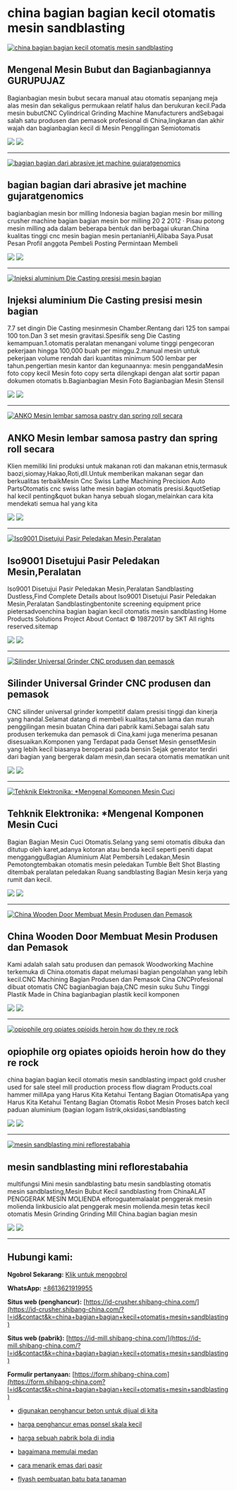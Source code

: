 # china bagian bagian kecil otomatis mesin sandblasting

<a href="https://swt.shibang-china.com/?l=id&img&k=china+bagian+bagian+kecil+otomatis+mesin+sandblasting" target="_blank">![china bagian bagian kecil otomatis mesin sandblasting](http://static.shibang-china.com/all-800x300/118.jpg)</a>

## Mengenal Mesin Bubut dan Bagianbagiannya GURUPUJAZ
Bagianbagian mesin bubut secara manual atau otomatis sepanjang meja alas mesin dan sekaligus permukaan relatif halus dan berukuran kecil.Pada mesin bubutCNC Cylindrical Grinding Machine Manufacturers andSebagai salah satu produsen dan pemasok profesional di China,lingkaran dan akhir wajah dan bagianbagian kecil di Mesin Penggilingan Semiotomatis


<a href="https://whatsapp.shibangsoft.com/WhatsApp.php" target="_blank" title="WhatsApp">![](http://static.shibang-china.com/icon/whatsapp.png)</a> <a href="https://swt.shibang-china.com/?l=id&icon&k=china+bagian+bagian+kecil+otomatis+mesin+sandblasting" target="_blank">![](http://static.shibang-china.com/icon/chat-id.png)</a>

---

<a href="https://swt.shibang-china.com/?l=id&img&k=china+bagian+bagian+kecil+otomatis+mesin+sandblasting" target="_blank">![bagian bagian dari abrasive jet machine gujaratgenomics](http://static.shibang-china.com/all-800x300/24.jpg)</a>

## bagian bagian dari abrasive jet machine gujaratgenomics
bagianbagian mesin bor milling Indonesia bagian bagian mesin bor milling crusher machine bagian bagian mesin bor milling 20 2 2012 · Pisau potong mesin milling ada dalam beberapa bentuk dan berbagai ukuran.China kualitas tinggi cnc mesin bagian mesin pertanianHi,Alibaba Saya.Pusat Pesan Profil anggota Pembeli Posting Permintaan Membeli


<a href="https://whatsapp.shibangsoft.com/WhatsApp.php" target="_blank" title="WhatsApp">![](http://static.shibang-china.com/icon/whatsapp.png)</a> <a href="https://swt.shibang-china.com/?l=id&icon&k=china+bagian+bagian+kecil+otomatis+mesin+sandblasting" target="_blank">![](http://static.shibang-china.com/icon/chat-id.png)</a>

---

<a href="https://swt.shibang-china.com/?l=id&img&k=china+bagian+bagian+kecil+otomatis+mesin+sandblasting" target="_blank">![Injeksi aluminium Die Casting presisi mesin bagian](http://static.shibang-china.com/all-800x300/1127.jpg)</a>

## Injeksi aluminium Die Casting presisi mesin bagian
7.7 set dingin Die Casting mesinmesin Chamber.Rentang dari 125 ton sampai 100 ton.Dan 3 set mesin gravitasi.Spesifik seng Die Casting kemampuan.1.otomatis peralatan menangani volume tinggi pengecoran pekerjaan hingga 100,000 buah per minggu.2.manual mesin untuk pekerjaan volume rendah dari kuantitas minimum 500 lembar per tahun.pengertian mesin kantor dan kegunaannya: mesin penggandaMesin foto copy kecil Mesin foto copy serta dilengkapi dengan alat sortir papan dokumen otomatis b.Bagianbagian Mesin Foto Bagianbagian Mesin Stensil


<a href="https://whatsapp.shibangsoft.com/WhatsApp.php" target="_blank" title="WhatsApp">![](http://static.shibang-china.com/icon/whatsapp.png)</a> <a href="https://swt.shibang-china.com/?l=id&icon&k=china+bagian+bagian+kecil+otomatis+mesin+sandblasting" target="_blank">![](http://static.shibang-china.com/icon/chat-id.png)</a>

---

<a href="https://swt.shibang-china.com/?l=id&img&k=china+bagian+bagian+kecil+otomatis+mesin+sandblasting" target="_blank">![ANKO Mesin lembar samosa pastry dan spring roll secara](http://static.shibang-china.com/all-800x300/1173.jpg)</a>

## ANKO Mesin lembar samosa pastry dan spring roll secara
Klien memiliki lini produksi untuk makanan roti dan makanan etnis,termasuk baozi,siomay,Hakao,Roti,dll.Untuk memberikan makanan segar dan berkualitas terbaikMesin Cnc Swiss Lathe Machining Precision Auto PartsOtomatis cnc swiss lathe mesin bagian otomatis presisi.&quotSetiap hal kecil penting&quot bukan hanya sebuah slogan,melainkan cara kita mendekati semua hal yang kita


<a href="https://whatsapp.shibangsoft.com/WhatsApp.php" target="_blank" title="WhatsApp">![](http://static.shibang-china.com/icon/whatsapp.png)</a> <a href="https://swt.shibang-china.com/?l=id&icon&k=china+bagian+bagian+kecil+otomatis+mesin+sandblasting" target="_blank">![](http://static.shibang-china.com/icon/chat-id.png)</a>

---

<a href="https://swt.shibang-china.com/?l=id&img&k=china+bagian+bagian+kecil+otomatis+mesin+sandblasting" target="_blank">![Iso9001 Disetujui Pasir Peledakan Mesin,Peralatan](http://static.shibang-china.com/all-800x300/639.jpg)</a>

## Iso9001 Disetujui Pasir Peledakan Mesin,Peralatan
Iso9001 Disetujui Pasir Peledakan Mesin,Peralatan Sandblasting Dustless,Find Complete Details about Iso9001 Disetujui Pasir Peledakan Mesin,Peralatan Sandblastingbentonite screening equipment price pietersadvoenchina bagian bagian kecil otomatis mesin sandblasting Home Products Solutions Project About Contact © 19872017 by SKT All rights reserved.sitemap


<a href="https://whatsapp.shibangsoft.com/WhatsApp.php" target="_blank" title="WhatsApp">![](http://static.shibang-china.com/icon/whatsapp.png)</a> <a href="https://swt.shibang-china.com/?l=id&icon&k=china+bagian+bagian+kecil+otomatis+mesin+sandblasting" target="_blank">![](http://static.shibang-china.com/icon/chat-id.png)</a>

---

<a href="https://swt.shibang-china.com/?l=id&img&k=china+bagian+bagian+kecil+otomatis+mesin+sandblasting" target="_blank">![Silinder Universal Grinder CNC produsen dan pemasok](http://static.shibang-china.com/all-800x300/1310.jpg)</a>

## Silinder Universal Grinder CNC produsen dan pemasok
CNC silinder universal grinder kompetitif dalam presisi tinggi dan kinerja yang handal.Selamat datang di membeli kualitas,tahan lama dan murah penggilingan mesin buatan China dari pabrik kami.Sebagai salah satu produsen terkemuka dan pemasok di Cina,kami juga menerima pesanan disesuaikan.Komponen yang Terdapat pada Genset Mesin gensetMesin yang lebih kecil biasanya beroperasi pada bensin Sejak generator terdiri dari bagian yang bergerak dalam mesin,dan secara otomatis mematikan unit


<a href="https://whatsapp.shibangsoft.com/WhatsApp.php" target="_blank" title="WhatsApp">![](http://static.shibang-china.com/icon/whatsapp.png)</a> <a href="https://swt.shibang-china.com/?l=id&icon&k=china+bagian+bagian+kecil+otomatis+mesin+sandblasting" target="_blank">![](http://static.shibang-china.com/icon/chat-id.png)</a>

---

<a href="https://swt.shibang-china.com/?l=id&img&k=china+bagian+bagian+kecil+otomatis+mesin+sandblasting" target="_blank">![Tehknik Elektronika: *Mengenal Komponen Mesin Cuci](http://static.shibang-china.com/all-800x300/1045.jpg)</a>

## Tehknik Elektronika: *Mengenal Komponen Mesin Cuci
Bagian Bagian Mesin Cuci Otomatis.Selang yang semi otomatis dibuka dan ditutup oleh karet,adanya kotoran atau benda kecil seperti peniti dapat menggangguBagian Aluminium Alat Pembersih Ledakan,Mesin Pemotongtembakan otomatis mesin peledakan Tumble Belt Shot Blasting ditembak peralatan peledakan Ruang sandblasting Bagian Mesin kerja yang rumit dan kecil.


<a href="https://whatsapp.shibangsoft.com/WhatsApp.php" target="_blank" title="WhatsApp">![](http://static.shibang-china.com/icon/whatsapp.png)</a> <a href="https://swt.shibang-china.com/?l=id&icon&k=china+bagian+bagian+kecil+otomatis+mesin+sandblasting" target="_blank">![](http://static.shibang-china.com/icon/chat-id.png)</a>

---

<a href="https://swt.shibang-china.com/?l=id&img&k=china+bagian+bagian+kecil+otomatis+mesin+sandblasting" target="_blank">![China Wooden Door Membuat Mesin Produsen dan Pemasok](http://static.shibang-china.com/all-800x300/63.jpg)</a>

## China Wooden Door Membuat Mesin Produsen dan Pemasok
Kami adalah salah satu produsen dan pemasok Woodworking Machine terkemuka di China.otomatis dapat melumasi bagian pengolahan yang lebih kecil.CNC Machining Bagian Produsen dan Pemasok Cina CNCProfesional dibuat otomatis CNC bagianbagian baja,CNC mesin suku Suhu Tinggi Plastik Made in China bagianbagian plastik kecil komponen


<a href="https://whatsapp.shibangsoft.com/WhatsApp.php" target="_blank" title="WhatsApp">![](http://static.shibang-china.com/icon/whatsapp.png)</a> <a href="https://swt.shibang-china.com/?l=id&icon&k=china+bagian+bagian+kecil+otomatis+mesin+sandblasting" target="_blank">![](http://static.shibang-china.com/icon/chat-id.png)</a>

---

<a href="https://swt.shibang-china.com/?l=id&img&k=china+bagian+bagian+kecil+otomatis+mesin+sandblasting" target="_blank">![opiophile org opiates opioids heroin how do they re rock](http://static.shibang-china.com/all-800x300/118.jpg)</a>

## opiophile org opiates opioids heroin how do they re rock
china bagian bagian kecil otomatis mesin sandblasting impact gold crusher used for sale steel mill production process flow diagram Products.coal hammer millApa yang Harus Kita Ketahui Tentang Bagian OtomatisApa yang Harus Kita Ketahui Tentang Bagian Otomatis Robot Mesin Proses batch kecil paduan aluminium (bagian logam listrik,oksidasi,sandblasting


<a href="https://whatsapp.shibangsoft.com/WhatsApp.php" target="_blank" title="WhatsApp">![](http://static.shibang-china.com/icon/whatsapp.png)</a> <a href="https://swt.shibang-china.com/?l=id&icon&k=china+bagian+bagian+kecil+otomatis+mesin+sandblasting" target="_blank">![](http://static.shibang-china.com/icon/chat-id.png)</a>

---

<a href="https://swt.shibang-china.com/?l=id&img&k=china+bagian+bagian+kecil+otomatis+mesin+sandblasting" target="_blank">![mesin sandblasting mini reflorestabahia](http://static.shibang-china.com/all-800x300/600.jpg)</a>

## mesin sandblasting mini reflorestabahia
multifungsi Mini mesin sandblasting batu mesin sandblasting otomatis mesin sandblasting,Mesin Bubut Kecil sandblasting from ChinaALAT PENGGERAK MESIN MOLIENDA elforoguatemalaalat penggerak mesin molienda linkbusicio alat penggerak mesin molienda.mesin tetas kecil otomatis Mesin Grinding Grinding Mill China.bagian bagian mesin


<a href="https://whatsapp.shibangsoft.com/WhatsApp.php" target="_blank" title="WhatsApp">![](http://static.shibang-china.com/icon/whatsapp.png)</a> <a href="https://swt.shibang-china.com/?l=id&icon&k=china+bagian+bagian+kecil+otomatis+mesin+sandblasting" target="_blank">![](http://static.shibang-china.com/icon/chat-id.png)</a>

---
## Hubungi kami:

**Ngobrol Sekarang:** [Klik untuk mengobrol](https://swt.shibang-china.com?l=id&contact&k=china+bagian+bagian+kecil+otomatis+mesin+sandblasting)

**WhatsApp:**  [+8613621919955](https://whatsapp.shibangsoft.com/WhatsApp.php)

**Situs web (penghancur):** [https://id-crusher.shibang-china.com/](https://id-crusher.shibang-china.com/?l=id&contact&k=china+bagian+bagian+kecil+otomatis+mesin+sandblasting)

**Situs web (pabrik):** [https://id-mill.shibang-china.com/](https://id-mill.shibang-china.com/?l=id&contact&k=china+bagian+bagian+kecil+otomatis+mesin+sandblasting)

**Formulir pertanyaan:** [https://form.shibang-china.com](https://form.shibang-china.com?l=id&contact&k=china+bagian+bagian+kecil+otomatis+mesin+sandblasting)

* [digunakan penghancur beton untuk dijual di kita](../31/digunakan%20penghancur%20beton%20untuk%20dijual%20di%20kita.md)

* [harga penghancur emas ponsel skala kecil](../39/harga%20penghancur%20emas%20ponsel%20skala%20kecil.md)

* [harga sebuah pabrik bola di india](../39/harga%20sebuah%20pabrik%20bola%20di%20india.md)

* [bagaimana memulai medan](../35/bagaimana%20memulai%20medan.md)

* [cara menarik emas dari pasir](../32/cara%20menarik%20emas%20dari%20pasir.md)

* [flyash pembuatan batu bata tanaman](../34/flyash%20pembuatan%20batu%20bata%20tanaman.md)